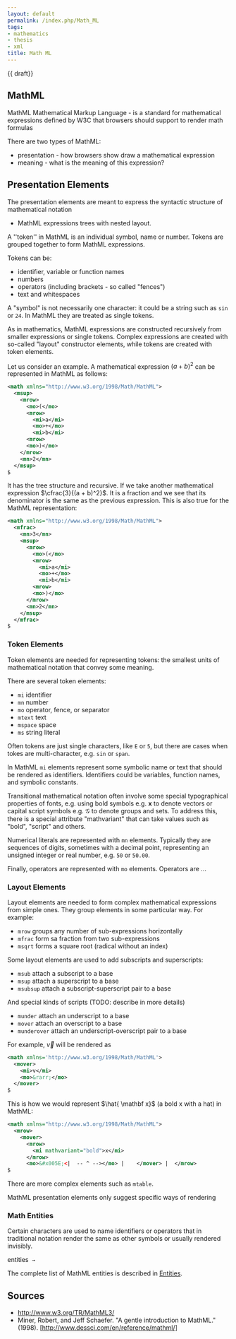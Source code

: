 ```yaml
---
layout: default
permalink: /index.php/Math_ML
tags:
- mathematics
- thesis
- xml
title: Math ML
---
```

{{ draft}}

## MathML
MathML Mathematical Markup Language - is a standard for mathematical expressions defined by W3C that browsers should support to render math formulas 


There are two types of MathML: 
- presentation - how browsers show draw a mathematical expression
- meaning - what is the meaning of this expression? 


## Presentation Elements
The presentation elements are meant to express the syntactic structure of mathematical notation
- MathML expressions trees with nested layout.


A ''token'' in MathML is an individual symbol, name or number. Tokens are grouped together to form MathML expressions. 

Tokens can be:
- identifier, variable or function names
- numbers 
- operators (including brackets - so called "fences")
- text and whitespaces 

A "symbol" is not necessarily one character: it could be a string such as <code><mi>sin</mi></code> or <code><mn>24</mn></code>. In MathML they are treated as single tokens.


As in mathematics, MathML expressions are constructed recursively from smaller expressions or single tokens. Complex expressions are created with so-called "layout" constructor elements, while tokens are created with token elements.

Let us consider an example. A mathematical expression $(a + b)^2$ can be represented in MathML as follows:

```xml
<math xmlns="http://www.w3.org/1998/Math/MathML">
  <msup>
    <mrow>
      <mo>(</mo>
      <mrow>
        <mi>a</mi>
        <mo>+</mo>
        <mi>b</mi>
      <mrow>
      <mo>)</mo>
    </mrow>
    <mn>2</mn>
  </msup>
$
```


It has the tree structure and recursive. If we take another mathematical expression $\cfrac{3}{(a + b)^2}$. It is a fraction and we see that its denominator is the same as the previous expression. This is also true for the MathML representation:


```xml
<math xmlns="http://www.w3.org/1998/Math/MathML">
  <mfrac>
    <mn>3</mn>
    <msup>
      <mrow>
        <mo>(</mo>
        <mrow>
          <mi>a</mi>
          <mo>+</mo>
          <mi>b</mi>
        <mrow>
        <mo>)</mo>
      </mrow>
      <mn>2</mn>
    </msup>
  </mfrac>
$
```


### Token Elements
Token elements are needed for representing tokens: the smallest units of mathematical notation that convey some meaning. 

There are several token elements:
- <code>mi</code> identifier
- <code>mn</code> number
- <code>mo</code> operator, fence, or separator
- <code>mtext</code> text
- <code>mspace</code> space
- <code>ms</code> string literal


Often tokens are just single characters, like <code><mi>E</mi></code> or <code><mn>5</mn></code>, but there are cases when tokes are multi-character, e.g. <code><mi>sin</mi></code> or <code><mi>span</mi></code>. 

In MathML <code>mi</code> elements represent some symbolic name or text that should be rendered as identifiers. Identifiers could be variables, function names, and symbolic constants.


Transitional mathematical notation often involve some special typographical properties of fonts, e.g. using bold symbols e.g. $\mathbf x$ to denote vectors or capital script symbols e.g. $\mathcal G$ to denote groups and sets. To address this, there is a special attribute "mathvariant" that can take values such as "bold", "script" and others. 


Numerical literals are represented with <code>mn</code> elements. Typically they are sequences of digits, sometimes with a decimal point, representing an unsigned integer or real number, e.g. <code><mn>50</mn></code> or <code><mn>50.00</mn></code>. 


Finally, operators are represented with <code>mo</code> elements. Operators are ...



### Layout Elements
Layout elements are needed to form complex mathematical expressions from simple ones. They group elements in some particular way. For example:

- <code>mrow</code> groups any number of sub-expressions horizontally
- <code>mfrac</code> form sa fraction from two sub-expressions
- <code>msqrt</code> forms a square root (radical without an index)

Some layout elements are used to add subscripts and superscripts:
- <code>msub</code> attach a subscript to a base
- <code>msup</code> attach a superscript to a base
- <code>msubsup</code> attach a subscript-superscript pair to a base

And special kinds of scripts (TODO: describe in more details)
- <code>munder</code> attach an underscript to a base
- <code>mover</code> attach an overscript to a base
- <code>munderover</code> attach an underscript-overscript pair to a base


For example, $\vec v$ will be rendered as 

```xml
<math xmlns='http://www.w3.org/1998/Math/MathML'>
  <mover>
    <mi>v</mi>
    <mo>&rarr;</mo>
  </mover>
$
```


This is how we would represent $\hat{ \mathbf x}$ (a bold x with a hat) in MathML:

```xml
<math xmlns="http://www.w3.org/1998/Math/MathML">
  <mrow>
    <mover>
      <mrow>
        <mi mathvariant="bold">x</mi>
      </mrow>
      <mo>&#x005E;<|  -- ^ --></mo> |    </mover> |  </mrow>
$
```


There are more complex elements such as <code>mtable</code>.


MathML presentation elements only suggest specific ways of rendering



### Math Entities
Certain characters are used to name identifiers or operators that in traditional notation render the same as other symbols or usually rendered invisibly. 

entities <code>&InvisibleTimes;</code> <code>&rarr;</code>

The complete list of MathML entities is described in [Entities](http://www.w3.org/TR/MathML3/appendixg.html#Entities). 



## Sources
- http://www.w3.org/TR/MathML3/
- Miner, Robert, and Jeff Schaefer. "A gentle introduction to MathML." (1998). [http://www.dessci.com/en/reference/mathml/]
